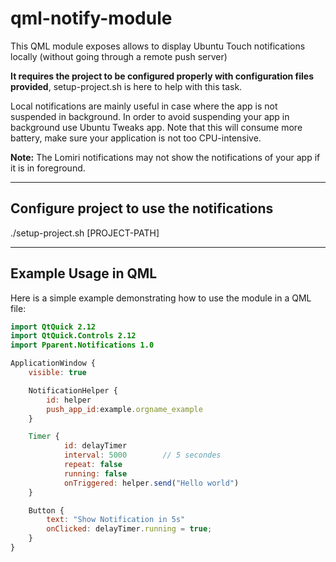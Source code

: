 # qml-notify-module

This QML module exposes allows to display Ubuntu Touch notifications locally (without going through a remote push server)

**It requires the project to be configured properly with configuration files provided**, setup-project.sh is here to help with this task.

Local notifications are mainly useful in case where the app is not suspended in background. In order to avoid suspending your app in background use Ubuntu Tweaks app. Note that this will consume more battery, make sure your application is not too CPU-intensive.

**Note:** The Lomiri notifications may not show the notifications of your app if it is in foreground.

---

## Configure project to use the notifications

./setup-project.sh [PROJECT-PATH]

---

## Example Usage in QML

Here is a simple example demonstrating how to use the module in a QML file:

```qml
import QtQuick 2.12
import QtQuick.Controls 2.12
import Pparent.Notifications 1.0

ApplicationWindow {
    visible: true

    NotificationHelper {
        id: helper
        push_app_id:example.orgname_example
    }

    Timer {
            id: delayTimer
            interval: 5000        // 5 secondes
            repeat: false
            running: false
            onTriggered: helper.send("Hello world")
    }

    Button {
        text: "Show Notification in 5s"
        onClicked: delayTimer.running = true;
    }
}
 

